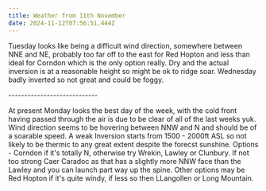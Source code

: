 ```yaml
---
title: Weather from 11th November
date: 2024-11-12T07:56:51.444Z
---
```

Tuesday looks like being a difficult wind direction,  somewhere between NNE and NE, probably too far off to the east for Red Hopton and less than ideal for Corndon which is the only option really.  Dry and the actual inversion is at a reasonable height so might be ok to ridge soar.  Wednesday badly inverted so not great and could be foggy.

\----------------------------

At present Monday looks the best day of the week, with the cold front having passed through the air is due to be clear of all of the last weeks yuk.  Wind direction seems to be hovering between NNW and N and should be of a soarable speed.  A weak Inversion starts from 1500 - 2000ft ASL so not likely to be thermic to any great extent despite the forecst sunshine.  Options - Corndon if it's totally N, otherwise try Wrekin,  Lawley or Clunbury.  If not too strong Caer Caradoc as that has a slightly more NNW face than the Lawley and you can launch part way up the spine.  Other options may be Red Hopton if it's quite windy, if less so then LLangollen or Long Mountain.